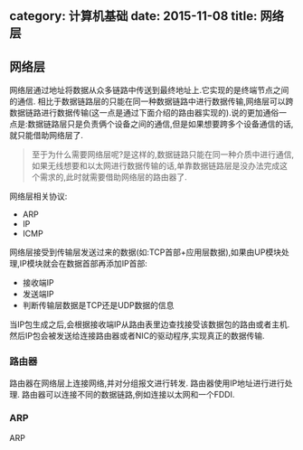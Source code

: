 category: 计算机基础
date: 2015-11-08
title: 网络层
---
##  网络层
网络层通过地址将数据从众多链路中传送到最终地址上.它实现的是终端节点之间的通信. 相比于数据链路层的只能在同一种数据链路中进行数据传输,网络层可以跨数据链路进行数据传输(这一点是通过下面介绍的路由器实现的).说的更加通俗一点是:数据链路层只是负责俩个设备之间的通信,但是如果想要跨多个设备通信的话,就只能借助网络层了.

> 至于为什么需要网络层呢?是这样的,数据链路只能在同一种介质中进行通信,如果无线想要和以太网进行数据传输的话,单靠数据链路层是没办法完成这个需求的,此时就需要借助网络层的路由器了.

网络层相关协议:
* ARP
* IP
* ICMP

网络层接受到传输层发送过来的数据(如:TCP首部+应用层数据),如果由UP模块处理,IP模块就会在数据首部再添加IP首部:
* 接收端IP
* 发送端IP
* 判断传输层数据是TCP还是UDP数据的信息
 
当IP包生成之后,会根据接收端IP从路由表里边查找接受该数据包的路由或者主机. 然后IP包会被发送给连接路由器或者NIC的驱动程序,实现真正的数据传输.

### 路由器
路由器在网络层上连接网络,并对分组报文进行转发. 路由器使用IP地址进行进行处理. 路由器可以连接不同的数据链路,例如连接以太网和一个FDDI.

### ARP
ARP
